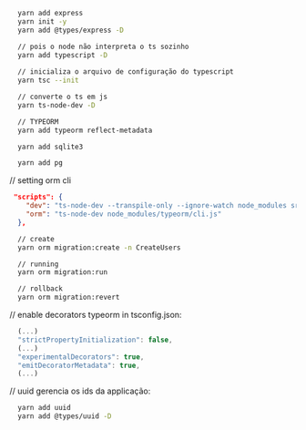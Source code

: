 ```zsh
  yarn add express
  yarn init -y
  yarn add @types/express -D

  // pois o node não interpreta o ts sozinho 
  yarn add typescript -D
  
  // inicializa o arquivo de configuração do typescript
  yarn tsc --init

  // converte o ts em js
  yarn ts-node-dev -D

  // TYPEORM
  yarn add typeorm reflect-metadata

  yarn add sqlite3

  yarn add pg
```

// setting orm cli  
```json
 "scripts": {
    "dev": "ts-node-dev --transpile-only --ignore-watch node_modules src/server.ts",
    "orm": "ts-node-dev node_modules/typeorm/cli.js"
  },
```

```zsh
  // create
  yarn orm migration:create -n CreateUsers

  // running
  yarn orm migration:run

  // rollback
  yarn orm migration:revert
```

// enable decorators typeorm in tsconfig.json:
```ts
  (...)
  "strictPropertyInitialization": false,
  (...)
  "experimentalDecorators": true,
  "emitDecoratorMetadata": true, 
  (...)
```

// uuid gerencia os ids da applicação:
```zsh
  yarn add uuid
  yarn add @types/uuid -D
```



